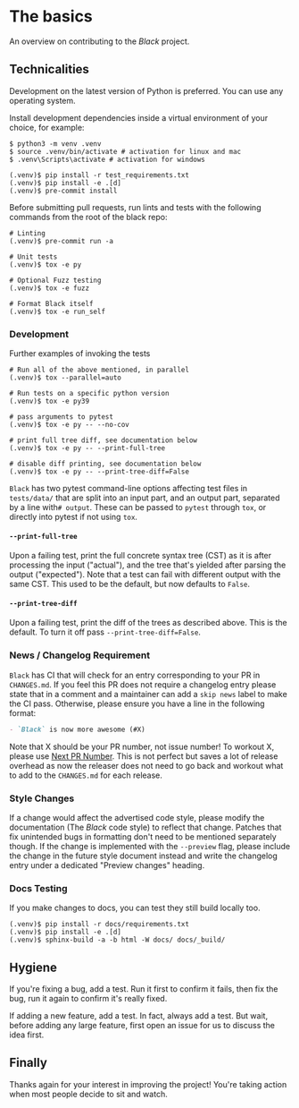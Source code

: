 # The basics

An overview on contributing to the _Black_ project.

## Technicalities

Development on the latest version of Python is preferred. You can use any operating
system.

Install development dependencies inside a virtual environment of your choice, for
example:

```console
$ python3 -m venv .venv
$ source .venv/bin/activate # activation for linux and mac
$ .venv\Scripts\activate # activation for windows

(.venv)$ pip install -r test_requirements.txt
(.venv)$ pip install -e .[d]
(.venv)$ pre-commit install
```

Before submitting pull requests, run lints and tests with the following commands from
the root of the black repo:

```console
# Linting
(.venv)$ pre-commit run -a

# Unit tests
(.venv)$ tox -e py

# Optional Fuzz testing
(.venv)$ tox -e fuzz

# Format Black itself
(.venv)$ tox -e run_self
```

### Development

Further examples of invoking the tests

```console
# Run all of the above mentioned, in parallel
(.venv)$ tox --parallel=auto

# Run tests on a specific python version
(.venv)$ tox -e py39

# pass arguments to pytest
(.venv)$ tox -e py -- --no-cov

# print full tree diff, see documentation below
(.venv)$ tox -e py -- --print-full-tree

# disable diff printing, see documentation below
(.venv)$ tox -e py -- --print-tree-diff=False
```

`Black` has two pytest command-line options affecting
test files in `tests/data/` that are split into an input part, and an output part,
separated by a line with`# output`. These can be passed to `pytest` through `tox`, or
directly into pytest if not using `tox`.

#### `--print-full-tree`

Upon a failing test, print the full concrete syntax tree (CST) as it is after processing the input
("actual"), and the tree that's yielded after parsing the output ("expected"). Note that
a test can fail with different output with the same CST. This used to be the
default, but now defaults to `False`.

#### `--print-tree-diff`

Upon a failing test, print the diff of the trees as described above. This is the
default. To turn it off pass `--print-tree-diff=False`.

### News / Changelog Requirement

`Black` has CI that will check for an entry corresponding to your PR in `CHANGES.md`. If
you feel this PR does not require a changelog entry please state that in a comment and a
maintainer can add a `skip news` label to make the CI pass. Otherwise, please ensure you
have a line in the following format:

```md
- `Black` is now more awesome (#X)
```

Note that X should be your PR number, not issue number! To workout X, please use
[Next PR Number](https://ichard26.github.io/next-pr-number/?owner=psf&name=black). This
is not perfect but saves a lot of release overhead as now the releaser does not need to
go back and workout what to add to the `CHANGES.md` for each release.

### Style Changes

If a change would affect the advertised code style, please modify the documentation (The
_Black_ code style) to reflect that change. Patches that fix unintended bugs in
formatting don't need to be mentioned separately though. If the change is implemented
with the `--preview` flag, please include the change in the future style document
instead and write the changelog entry under a dedicated "Preview changes" heading.

### Docs Testing

If you make changes to docs, you can test they still build locally too.

```console
(.venv)$ pip install -r docs/requirements.txt
(.venv)$ pip install -e .[d]
(.venv)$ sphinx-build -a -b html -W docs/ docs/_build/
```

## Hygiene

If you're fixing a bug, add a test. Run it first to confirm it fails, then fix the bug,
run it again to confirm it's really fixed.

If adding a new feature, add a test. In fact, always add a test. But wait, before adding
any large feature, first open an issue for us to discuss the idea first.

## Finally

Thanks again for your interest in improving the project! You're taking action when most
people decide to sit and watch.
